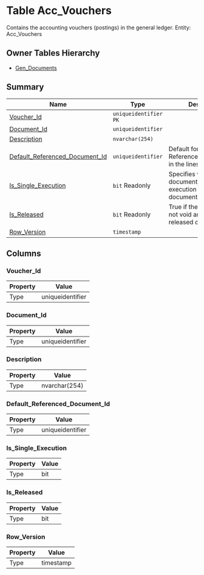 # Table Acc_Vouchers

Contains the accounting vouchers (postings) in the general ledger. Entity: Acc_Vouchers

## Owner Tables Hierarchy

* [Gen_Documents](Gen_Documents.md)

## Summary

| Name | Type | Description |
| - | - | --- |
|[Voucher_Id](#voucher_id)|`uniqueidentifier` `PK`||
|[Document_Id](#document_id)|`uniqueidentifier` ||
|[Description](#description)|`nvarchar(254)` ||
|[Default_Referenced_Document_Id](#default_referenced_document_id)|`uniqueidentifier` |Default for Referenced_Document_Id in the lines|
|[Is_Single_Execution](#is_single_execution)|`bit` Readonly|Specifies whether the document is a single execution of its order document.|
|[Is_Released](#is_released)|`bit` Readonly|True if the document is not void and its state is released or greater|
|[Row_Version](#row_version)|`timestamp` ||

## Columns

### Voucher_Id

| Property | Value |
| - | - |
|Type|uniqueidentifier|

### Document_Id

| Property | Value |
| - | - |
|Type|uniqueidentifier|

### Description

| Property | Value |
| - | - |
|Type|nvarchar(254)|

### Default_Referenced_Document_Id

| Property | Value |
| - | - |
|Type|uniqueidentifier|

### Is_Single_Execution

| Property | Value |
| - | - |
|Type|bit|

### Is_Released

| Property | Value |
| - | - |
|Type|bit|

### Row_Version

| Property | Value |
| - | - |
|Type|timestamp|



